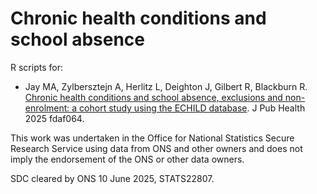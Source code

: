 # Chronic health conditions and school absence

R scripts for:

* Jay MA, Zylbersztejn A, Herlitz L, Deighton J, Gilbert R, Blackburn R. [Chronic health conditions and school absence, exclusions and non-enrolment: a cohort study using the ECHILD database](https://academic.oup.com/jpubhealth/advance-article/doi/10.1093/pubmed/fdaf064/8155220). J Pub Health 2025 fdaf064.

This work was undertaken in the Office for National Statistics Secure Research Service using data from ONS and other owners and does not imply the endorsement of the ONS or other data owners.

SDC cleared by ONS 10 June 2025, STATS22807.
